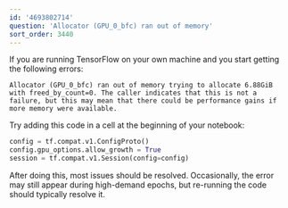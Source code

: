 ```yaml
---
id: '4693802714'
question: 'Allocator (GPU_0_bfc) ran out of memory'
sort_order: 3440
---
```


If you are running TensorFlow on your own machine and you start getting the following errors:

```
Allocator (GPU_0_bfc) ran out of memory trying to allocate 6.88GiB with freed_by_count=0. The caller indicates that this is not a failure, but this may mean that there could be performance gains if more memory were available.
```

Try adding this code in a cell at the beginning of your notebook:

```python
config = tf.compat.v1.ConfigProto()
config.gpu_options.allow_growth = True
session = tf.compat.v1.Session(config=config)
```

After doing this, most issues should be resolved. Occasionally, the error may still appear during high-demand epochs, but re-running the code should typically resolve it.